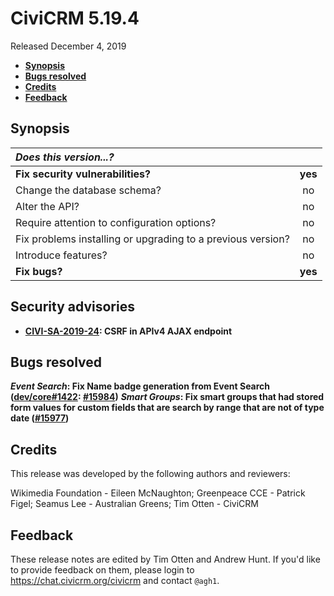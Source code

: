 # CiviCRM 5.19.4

Released December 4, 2019

- **[Synopsis](#synopsis)**
- **[Bugs resolved](#bugs)**
- **[Credits](#credits)**
- **[Feedback](#feedback)**

## <a name="synopsis"></a>Synopsis

| *Does this version...?*                                         |         |
|:--------------------------------------------------------------- |:-------:|
| **Fix security vulnerabilities?**                               | **yes** |
| Change the database schema?                                     |   no    |
| Alter the API?                                                  |   no    |
| Require attention to configuration options?                     |   no    |
| Fix problems installing or upgrading to a previous version?     |   no    |
| Introduce features?                                             |   no    |
| **Fix bugs?**                                                   | **yes** |

## <a name="security"></a>Security advisories

- **[CIVI-SA-2019-24](https://civicrm.org/advisory/civi-sa-2019-24-csrf-in-apiv4-ajax-end-point): CSRF in APIv4 AJAX endpoint**

## <a name="bugs"></a>Bugs resolved

**_Event Search_: Fix Name badge generation from Event Search ([dev/core#1422](https://lab.civicrm.org/dev/core/issues/1422):
  [#15984](https://github.com/civicrm/civicrm-core/pull/15984))**
**_Smart Groups_: Fix smart groups that had stored form values for custom fields that are search by range that are not of type date ([#15977](https://github.com/civicrm/civicrm-core/pull/15977))**

## <a name="credits"></a>Credits

This release was developed by the following authors and reviewers:

Wikimedia Foundation - Eileen McNaughton; Greenpeace CCE - Patrick Figel;
Seamus Lee - Australian Greens; Tim Otten - CiviCRM

## <a name="feedback"></a>Feedback

These release notes are edited by Tim Otten and Andrew Hunt.  If you'd like to
provide feedback on them, please login to https://chat.civicrm.org/civicrm and
contact `@agh1`.
